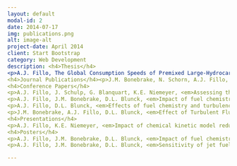 ```yaml
---
layout: default
modal-id: 2
date: 2014-07-17
img: publications.png
alt: image-alt
project-date: April 2014
client: Start Bootstrap
category: Web Development
description: <h4>Thesis</h4>
<p>A.J. Fillo, The Global Consumption Speeds of Premixed Large-Hydrocarbon Fuel/Air Turbulent Bunsen Flames, Master of Science Thesis, Oregon State University Scholars Archive, 2016, URL: <a href="http://hdl.handle.net/1957/60072">http://hdl.handle.net/1957/60072</a></p>
<h4>Journal Publications</h4><p>J.M. Bonebrake, N. Schorn, A.J. Fillo, D.L. Blunck, AIAA, Sci. Tech. (2017) In Progress</p>
<h4>Conference Papers</h4>
<p>A.J. Fillo, J. Schulp, G. Blanquart, K.E. Niemeyer, <em>Assessing the importance of multicomponent transport properties using direct numerical simulation of premixed turbulent flames</em>, 10th U.S. National Combustion Meeting, Combust. Inst. 2017, (Paper and Presentation).</p>
<p>A.J. Fillo, J.M. Bonebrake, D.L. Blunck, <em>Impact of fuel chemistry and stretch rate on the global consumption speed of large hydrocarbon fuel/air flames</em>, 10th U.S. National Combustion Meeting, Combust. Inst. 2017, (Paper and Presentation).</p>
<p>A.J. Fillo, D.L. Blunck, <em>Effects of fuel chemistry and turbulence intensity on turbulent consumption speed for large hydrocarbon fuels</em>, West. States Sect. Combust. Inst., 2015, (Paper and Presentation).</p>
<p>J.M. Bonebrake, A.J. Fillo, D.L. Blunck, <em>Effect of Turbulent Fluctuations on Radiation Emissions from a Premixed Flame</em>, West. States Sect. Combust. Inst. 2015, (Paper and Presentation).</p>
<h4>Presentations</h4>
<p>A.J. Fillo, K.E. Niemeyer, <em>Impact of chemical kinetic model reduction on premixed multi-dimensional flame characteristics</em>, SIAM Numerical Combustion Meeting, SIAM, 2017, (Oral Presentation).</p>
<h4>Posters</h4>
<p>A.J. Fillo, J.M. Bonebrake, D.L. Blunck, <em>Impact of fuel chemistry and stretch rate on the global consumption speed of large hydrocarbon fuel/air flames</em>, OSU COE Graduate Research Showcase, 2017.</p>
<p>A.J. Fillo, J.M. Bonebrake, D.L. Blunck, <em>Sensitivity of jet fuel global consumption speeds to fuel chemistry and turbulence intensity</em>, Int. Combustion Symposium, WIPP, 2016.</p>

---
```

